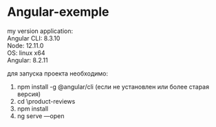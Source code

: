 # Angular-exemple
my version application:<br>
Angular CLI: 8.3.10 <br>
Node: 12.11.0 <br>
OS: linux x64 <br>
Angular: 8.2.11 <br>

для запуска проекта необходимо:<br>
1) npm install -g @angular/cli (если не установлен или более старая версия)<br>
2) cd \product-reviews<br>
3) npm install<br>
4) ng serve —open<br>
